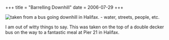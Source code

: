 +++
title = "Barrelling Downhill"
date = 2006-07-29
+++

![taken from a bus going downhill in Halifax. - water, streets, people, etc.](/photos/BarrellingDownhill.jpg "This title contains extraneous information that isn't particularly useful.")

I am out of witty things to say. This was taken on the top of a double decker bus on the way to a fantastic meal at Pier 21 in Halifax.
